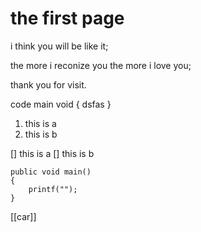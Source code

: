 # the first page

i think you will be like it;

the more i reconize you the more i love you;

thank you for visit.

code 
        main void
        {
            dsfas
        }

1. this is a 
2. this is b

[] this is a
[] this is b
```
public void main()
{
    printf("");
}
```
[[car]]
